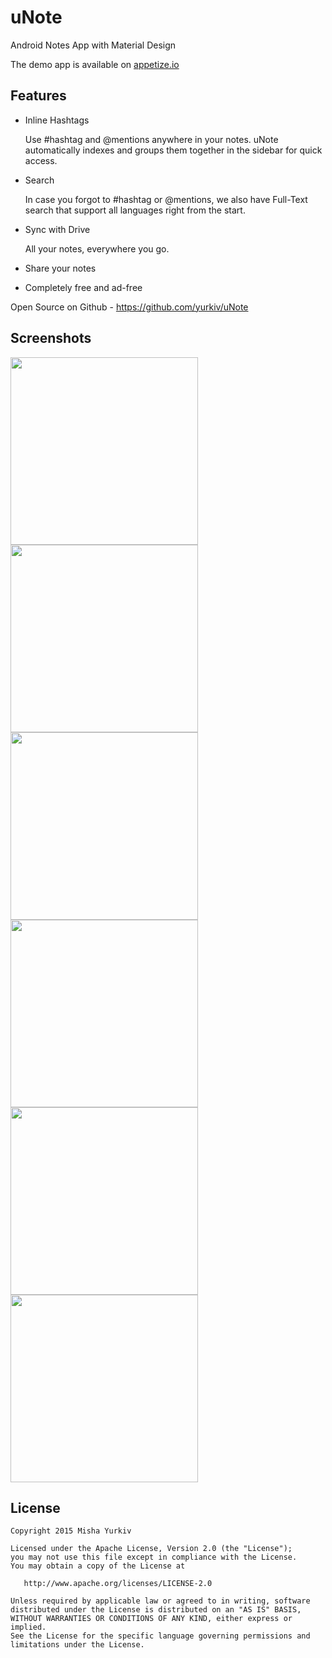 # uNote
Android Notes App with Material Design

The demo app is available on [appetize.io](https://appetize.io/embed/dyph20v16kjz17e256y9yu7j88?device=nexus5&orientation=portrait&scale=75)

Features
-------

- Inline Hashtags

  Use #hashtag and @mentions anywhere in your notes. uNote automatically indexes and groups them together in the sidebar for quick access.
- Search

  In case you forgot to #hashtag or @mentions, we also have Full-Text search that support all languages right from the start.
- Sync with Drive

  All your notes, everywhere you go.
- Share your notes
- Completely free and ad-free

Open Source on Github - https://github.com/yurkiv/uNote

Screenshots
-------

<img src="https://raw.githubusercontent.com/yurkiv/uNote/master/screenshots/screener_20150913(113841).png" width="300">
<img src="https://raw.githubusercontent.com/yurkiv/uNote/master/screenshots/screener_20150913(113122).png" width="300">

<img src="https://raw.githubusercontent.com/yurkiv/uNote/master/screenshots/screener_20150913(113225).png" width="300">
<img src="https://raw.githubusercontent.com/yurkiv/uNote/master/screenshots/screener_20150913(113252).png" width="300">

<img src="https://raw.githubusercontent.com/yurkiv/uNote/master/screenshots/screener_20150913(113320).png" width="300">
<img src="https://raw.githubusercontent.com/yurkiv/uNote/master/screenshots/screener_20150913(113157).png" width="300">

License
-------

    Copyright 2015 Misha Yurkiv

    Licensed under the Apache License, Version 2.0 (the "License");
    you may not use this file except in compliance with the License.
    You may obtain a copy of the License at

       http://www.apache.org/licenses/LICENSE-2.0

    Unless required by applicable law or agreed to in writing, software
    distributed under the License is distributed on an "AS IS" BASIS,
    WITHOUT WARRANTIES OR CONDITIONS OF ANY KIND, either express or implied.
    See the License for the specific language governing permissions and
    limitations under the License.
